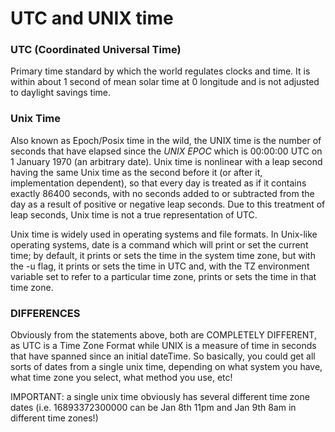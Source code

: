 # UTC and UNIX time

### UTC (Coordinated Universal Time)

Primary time standard by which the world regulates clocks and time. It is within about 1 second of mean solar time at 0 longitude and is not adjusted to daylight savings time.


### Unix Time

Also known as Epoch/Posix time in the wild, the UNIX time is the number of seconds that have elapsed since the *UNIX EPOC* which is 00:00:00 UTC on 1 January 1970 (an arbitrary date). Unix time is nonlinear with a leap second having the same Unix time as the second before it (or after it, implementation dependent), so that every day is treated as if it contains exactly 86400 seconds, with no seconds added to or subtracted from the day as a result of positive or negative leap seconds. Due to this treatment of leap seconds, Unix time is not a true representation of UTC.

Unix time is widely used in operating systems and file formats. In Unix-like operating systems, date is a command which will print or set the current time; by default, it prints or sets the time in the system time zone, but with the -u flag, it prints or sets the time in UTC and, with the TZ environment variable set to refer to a particular time zone, prints or sets the time in that time zone.

### DIFFERENCES

Obviously from the statements above, both are COMPLETELY DIFFERENT, as UTC is a Time Zone Format while UNIX is a measure of time in seconds that have spanned since an initial dateTime. So basically, you could get all sorts of dates from a single unix time, depending on what system you have, what time zone you select, what method you use, etc!

IMPORTANT: a single unix time obviously has several different time zone dates (i.e. 16893372300000 can be Jan 8th 11pm and Jan 9th 8am in different time zones!)